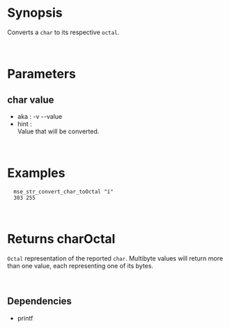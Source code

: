 # Synopsis

Converts a `char` to its respective `octal`.



&nbsp;

# Parameters

## char value

- aka       : -v --value
- hint      :  
  Value that will be converted.



&nbsp;

# Examples

``` shell
  mse_str_convert_char_toOctal "í" 
  303 255
```



&nbsp;

# Returns charOctal

`Octal` representation of the reported `char`.
Multibyte values will return more than one value, each representing one of its 
bytes.



&nbsp;

## Dependencies

- printf